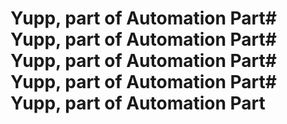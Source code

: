 # Yupp, part of Automation Part# Yupp, part of Automation Part# Yupp, part of Automation Part# Yupp, part of Automation Part# Yupp, part of Automation Part
